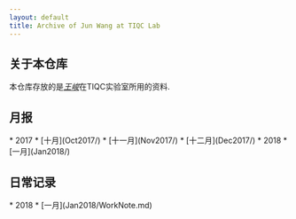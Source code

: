 ```yaml
---
layout: default
title: Archive of Jun Wang at TIQC Lab
---
```


## 关于本仓库
本仓库存放的是[*王峻*](exlink)在TIQC实验室所用的资料.

<h2><a name='report'>月报</a></h2>
* 2017
	* [十月](Oct2017/)
	* [十一月](Nov2017/)
	* [十二月](Dec2017/)
* 2018
	* [一月](Jan2018/)

<h2><a name='record'>日常记录</a></h2>
* 2018
	* [一月](Jan2018/WorkNote.md)